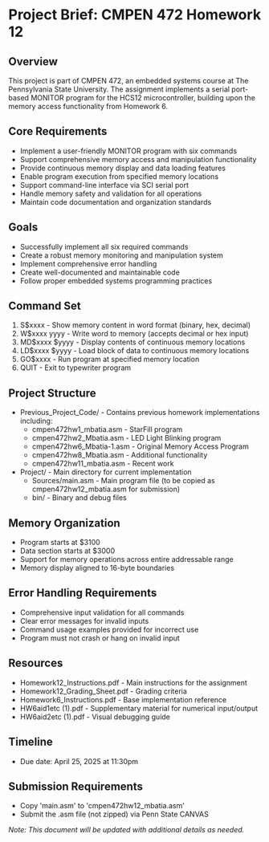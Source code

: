 # Project Brief: CMPEN 472 Homework 12

## Overview
This project is part of CMPEN 472, an embedded systems course at The Pennsylvania State University. The assignment implements a serial port-based MONITOR program for the HCS12 microcontroller, building upon the memory access functionality from Homework 6.

## Core Requirements
- Implement a user-friendly MONITOR program with six commands
- Support comprehensive memory access and manipulation functionality
- Provide continuous memory display and data loading features
- Enable program execution from specified memory locations
- Support command-line interface via SCI serial port
- Handle memory safety and validation for all operations
- Maintain code documentation and organization standards

## Goals
- Successfully implement all six required commands
- Create a robust memory monitoring and manipulation system
- Implement comprehensive error handling
- Create well-documented and maintainable code
- Follow proper embedded systems programming practices

## Command Set
1. S$xxxx - Show memory content in word format (binary, hex, decimal)
2. W$xxxx yyyy - Write word to memory (accepts decimal or hex input)
3. MD$xxxx $yyyy - Display contents of continuous memory locations
4. LD$xxxx $yyyy - Load block of data to continuous memory locations
5. GO$xxxx - Run program at specified memory location
6. QUIT - Exit to typewriter program

## Project Structure
- Previous_Project_Code/ - Contains previous homework implementations including:
  - cmpen472hw1_mbatia.asm - StarFill program
  - cmpen472hw2_Mbatia.asm - LED Light Blinking program
  - cmpen472hw6_Mbatia-1.asm - Original Memory Access Program
  - cmpen472hw8_Mbatia.asm - Additional functionality
  - cmpen472hw11_mbatia.asm - Recent work
- Project/ - Main directory for current implementation
  - Sources/main.asm - Main program file (to be copied as cmpen472hw12_mbatia.asm for submission)
  - bin/ - Binary and debug files

## Memory Organization
- Program starts at $3100
- Data section starts at $3000
- Support for memory operations across entire addressable range
- Memory display aligned to 16-byte boundaries

## Error Handling Requirements
- Comprehensive input validation for all commands
- Clear error messages for invalid inputs
- Command usage examples provided for incorrect use
- Program must not crash or hang on invalid input

## Resources
- Homework12_Instructions.pdf - Main instructions for the assignment
- Homework12_Grading_Sheet.pdf - Grading criteria
- Homework6_Instructions.pdf - Base implementation reference
- HW6aid1etc (1).pdf - Supplementary material for numerical input/output
- HW6aid2etc (1).pdf - Visual debugging guide

## Timeline
- Due date: April 25, 2025 at 11:30pm

## Submission Requirements
- Copy 'main.asm' to 'cmpen472hw12_mbatia.asm'
- Submit the .asm file (not zipped) via Penn State CANVAS

*Note: This document will be updated with additional details as needed.* 